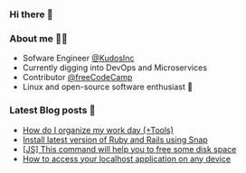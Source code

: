 ### Hi there 👋

### About me 🙋‍♂️️

* Sofware Engineer [@KudosInc](https://github.com/KudosInc/)
* Currently digging into DevOps and Microservices
* Contributor [@freeCodeCamp](https://github.com/freeCodeCamp)
* Linux and open-source software enthusiast 🧡️

### Latest Blog posts 📖️
<!-- BLOG-POST-LIST:START -->
- [How do I organize my work day (+Tools)](https://dev.to/gugacavalieri/how-do-i-organize-my-work-day-tools-2gd6)
- [Install latest version of Ruby and Rails using Snap](https://dev.to/gugacavalieri/install-latest-version-of-ruby-and-rails-using-snap-2d7e)
- [[JS] This command will help you to free some disk space](https://dev.to/gugacavalieri/js-this-command-will-help-you-to-free-some-disk-space-il2)
- [How to access your localhost application on any device](https://dev.to/gugacavalieri/how-to-access-your-localhost-application-on-any-device-4gm4)
<!-- BLOG-POST-LIST:END -->

<!--
**gugacavalieri/gugacavalieri** is a ✨ _special_ ✨ repository because its `README.md` (this file) appears on your GitHub profile.

Here are some ideas to get you started:

- 🔭 I’m currently working on ...
- 🌱 I’m currently learning ...
- 👯 I’m looking to collaborate on ...
- 🤔 I’m looking for help with ...
- 💬 Ask me about ...
- 📫 How to reach me: ...
- 😄 Pronouns: ...
- ⚡ Fun fact: ...
-->
